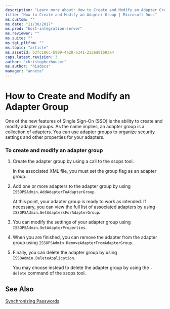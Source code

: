```yaml
---
description: "Learn more about: How to Create and Modify an Adapter Group"
title: "How to Create and Modify an Adapter Group | Microsoft Docs"
ms.custom: ""
ms.date: "11/30/2017"
ms.prod: "host-integration-server"
ms.reviewer: ""
ms.suite: ""
ms.tgt_pltfrm: ""
ms.topic: "article"
ms.assetid: b3fc186c-b909-4a28-a341-2226d91b0aa4
caps.latest.revision: 3
author: "christopherhouser"
ms.author: "hisdocs"
manager: "anneta"
---
```

# How to Create and Modify an Adapter Group
One of the new features of Single Sign-On (SSO) is the ability to create and modify adapter groups. As the name implies, an adapter group is a collection of adapters. You can use adapter groups to organize security settings and other properties for your adapters.  
  
### To create and modify an adapter group  
  
1.  Create the adapter group by using a call to the ssops tool.  
  
     In the associated XML file, you must set the group flag as an adapter group.  
  
2.  Add one or more adapters to the adapter group by using `ISSOPSAdmin.AddAdapterToAdapterGroup`.  
  
     At this point, your adapter group is ready to work as intended. If necessary, you can view the full list of associated adapters by using `ISSOPSAdmin.GetAdaptersForAdapterGroup`.  
  
3.  You can modify the settings of your adapter group using `ISSOPSAdmin.SetAdapterProperties`.  
  
4.  When you are finished, you can remove the adapter from the adapter group using `ISSOPSAdmin.RemoveAdapterFromAdapterGroup`.  
  
5.  Finally, you can delete the adapter group by using `ISSOAdmin.DeleteApplication`.  
  
     You may choose instead to delete the adapter group by using the `-delete` command of the ssops tool.  
  
## See Also  
 [Synchronizing Passwords](../esso/synchronizing-passwords.md)
